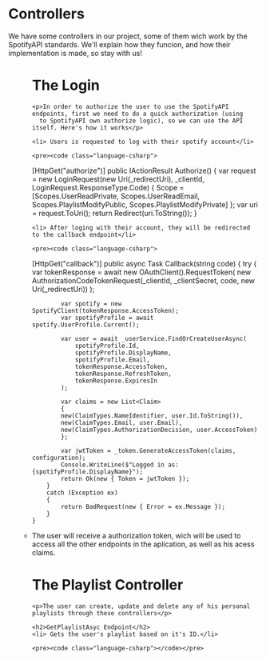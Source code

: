 <h1>Controllers</h1>

<p>We have some controllers in our project, some of them wich work by the SpotifyAPI standards. We'll explain how they
  funcion, and how their implementation is made, so stay with us!</p>

<ol>
  <ul>
    <h1>The Login</h1>

    <p>In order to authorize the user to use the SpotifyAPI endpoints, first we need to do a quick authorization (using
      to SpotifyAPI own authorize logic), so we can use the API itself. Here's how it works</p>

    <li> Users is requested to log with their spotify account</li>

    <pre><code class="language-csharp">

[HttpGet("authorize")]
    public IActionResult Authorize()
    {
        var request = new LoginRequest(new Uri(_redirectUri), _clientId, LoginRequest.ResponseType.Code)
        {
            Scope = [Scopes.UserReadPrivate, Scopes.UserReadEmail, Scopes.PlaylistModifyPublic, Scopes.PlaylistModifyPrivate]
        };
        var uri = request.ToUri();
        return Redirect(uri.ToString());
    } 

</code>
</pre>

    <li> After loging with their account, they will be redirected to the callback endpoint</li>

    <pre><code class="language-csharp">
 [HttpGet("callback")]
    public async Task<IActionResult> Callback(string code)
    {
        try
        {
            var tokenResponse = await new OAuthClient().RequestToken(
                new AuthorizationCodeTokenRequest(_clientId, _clientSecret, code, new Uri(_redirectUri))
            );

            var spotify = new SpotifyClient(tokenResponse.AccessToken);
            var spotifyProfile = await spotify.UserProfile.Current();

            var user = await _userService.FindOrCreateUserAsync(
                spotifyProfile.Id,
                spotifyProfile.DisplayName,
                spotifyProfile.Email,
                tokenResponse.AccessToken,
                tokenResponse.RefreshToken,
                tokenResponse.ExpiresIn
            );

            var claims = new List<Claim>
            {
            new(ClaimTypes.NameIdentifier, user.Id.ToString()),
            new(ClaimTypes.Email, user.Email),
            new(ClaimTypes.AuthorizationDecision, user.AccessToken)
            };

            var jwtToken = _token.GenerateAccessToken(claims, configuration);
            Console.WriteLine($"Logged in as: {spotifyProfile.DisplayName}");
            return Ok(new { Token = jwtToken });
        }
        catch (Exception ex)
        {
            return BadRequest(new { Error = ex.Message });
        }
    }

</code></pre>
    <li> The user will receive a authorization token, wich will be used to access all the other endpoints in the
      aplication, as well as his acess claims.</li>
  </ul>

  <ul>
    <h1>The Playlist Controller</h1>

    <p>The user can create, update and delete any of his personal playlists through these controllers</p>

    <h2>GetPlaylistAsyc Endpoint</h2>
    <li> Gets the user's playlist based on it's ID.</li>

    <pre><code class="language-csharp"></code></pre>
  </ul>
</ol>